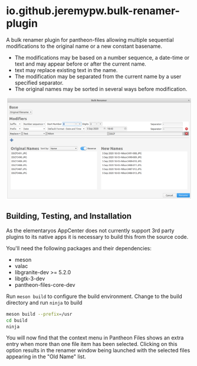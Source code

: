 # io.github.jeremypw.bulk-renamer-plugin
A bulk renamer plugin for pantheon-files allowing multiple sequential modifications to the original name or a new constant basename.
 - The modifications may be based on a number sequence, a date-time or text and may appear before or after the current name.
 - text may replace existing text in the name.
 - The modification may be separated from the current name by a user specified separator.
 - The original names may be sorted in several ways before modification.

![Screenshot](data/Screenshots/RenameDialog.png)

## Building, Testing, and Installation
As the elementaryos AppCenter does not currently support 3rd party plugins to its native apps it is necessary to build this from
the source code.

You'll need the following packages and their dependencies:
* meson
* valac
* libgranite-dev >= 5.2.0
* libgtk-3-dev
* pantheon-files-core-dev

Run `meson build` to configure the build environment. Change to the build directory and run `ninja` to build

```bash
meson build --prefix=/usr
cd build
ninja
```

You will now find that the context menu in Pantheon Files shows an extra entry when more than one file item
has been selected. Clicking on this option results in the renamer window being launched with the selected files
appearing in the "Old Name" list.
